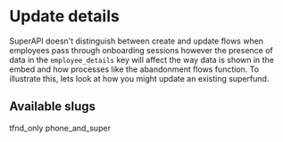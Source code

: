 # Update details

SuperAPI doesn't distinguish between create and update flows when employees pass through onboarding sessions however the presence of data in the `employee_details` key will affect the way data is shown in the embed and how processes like the abandonment flows function. To illustrate this, lets look at how you might update an existing superfund.

## Available slugs

tfnd_only
phone_and_super
